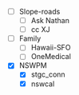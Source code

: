 - [ ] Slope-roads
  - [ ] Ask Nathan
  - [ ] cc XJ
- [ ] Family
  - [ ] Hawaii-SFO
  - [ ] OneMedical
- [x] NSWPM
  - [x] stgc_conn
  - [x] nswcal
